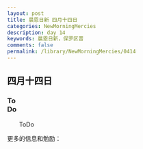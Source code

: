 ```yaml
---
layout: post
title: 晨恩日新 四月十四日
categories: NewMorningMercies
description: day 14
keywords: 晨恩日新，保罗区普
comments: false
permalink: /library/NewMorningMercies/0414
---
```


## 四月十四日

### To <br> Do


&emsp;&emsp;ToDo

更多的信息和勉励：[]()